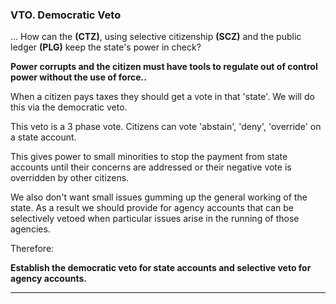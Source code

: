 
### VTO. Democratic Veto

... How can the **(CTZ)**, using selective citizenship **(SCZ)** and the public ledger **(PLG)** keep the state's power in check?

**Power corrupts and the citizen must have tools to regulate out of control power without the use of force..**

When a citizen pays taxes they should get a vote in that 'state'.  We will do this via the democratic veto.

This veto is a 3 phase vote. Citizens can vote 'abstain', 'deny', 'override' on a state account.

This gives power to small minorities to stop the payment from state accounts until their concerns are addressed or their negative vote is overridden by other citizens.

We also don't want small issues gumming up the general working of the state.  As a result we should provide for agency accounts that can be selectively vetoed when particular issues arise in the running of those agencies.


Therefore:

**Establish the democratic veto for state accounts and selective veto for agency accounts.**

----------

<div style='display:none;' markdown="1">
\newpage
